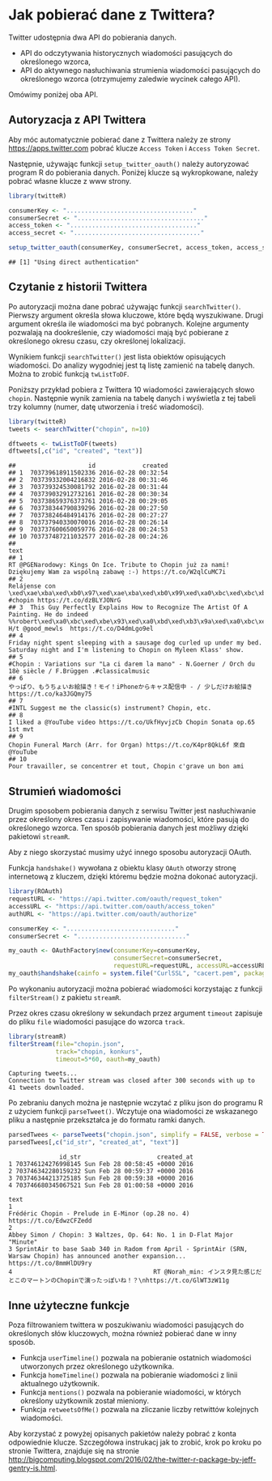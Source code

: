 # Jak pobierać dane z Twittera?

Twitter udostępnia dwa API do pobierania danych.

* API do odczytywania historycznych wiadomości pasujących do określonego wzorca,
* API do aktywnego nasłuchiwania strumienia wiadomości pasujących do określonego wzorca (otrzymujemy zaledwie wycinek całego API).

Omówimy poniżej oba API.

## Autoryzacja z API Twittera

Aby móc automatycznie pobierać dane z Twittera należy ze strony https://apps.twitter.com pobrać klucze `Access Token` i `Access Token Secret`. 

Następnie, używając funkcji `setup_twitter_oauth()` należy autoryzować program R do pobierania danych. Poniżej klucze są wykropkowane, należy pobrać własne klucze z www strony.


```r
library(twitteR)

consumerKey <- "..................................."
consumerSecret <- "..................................."
access_token <- "..................................."
access_secret <- "..................................."

setup_twitter_oauth(consumerKey, consumerSecret, access_token, access_secret)
```

```
## [1] "Using direct authentication"
```

## Czytanie z historii Twittera

Po autoryzacji można dane pobrać używając funkcji `searchTwitter()`. Pierwszy argument określa słowa kluczowe, które będą wyszukiwane. Drugi argument określa ile wiadomości ma być pobranych. Kolejne argumenty pozwalają na dookreślenie, czy wiadomości mają być pobierane z określonego okresu czasu, czy określonej lokalizacji.

Wynikiem funkcji `searchTwitter()` jest lista obiektów opisujących wiadomości. Do analizy wygodniej jest tą listę zamienić na tabelę danych. Można to zrobić funkcją `twListToDF`. 

Poniższy przykład pobiera z Twittera 10 wiadomości zawierających słowo `chopin`. Następnie wynik zamienia na tabelę danych i wyświetla z tej tabeli trzy kolumny (numer, datę utworzenia i treść wiadomości).


```r
library(twitteR)
tweets <- searchTwitter("chopin", n=10)

dftweets <- twListToDF(tweets)
dftweets[,c("id", "created", "text")]
```

```
##                    id             created
## 1  703739618911502336 2016-02-28 00:32:54
## 2  703739332004216832 2016-02-28 00:31:46
## 3  703739324530081792 2016-02-28 00:31:44
## 4  703739032912732161 2016-02-28 00:30:34
## 5  703738659376373761 2016-02-28 00:29:05
## 6  703738344790839296 2016-02-28 00:27:50
## 7  703738246484914176 2016-02-28 00:27:27
## 8  703737940330070016 2016-02-28 00:26:14
## 9  703737600650059776 2016-02-28 00:24:53
## 10 703737487211032577 2016-02-28 00:24:26
##                                                                                                                                                                                                                                                                                     text
## 1                                                                                                                                                             RT @PGENarodowy: Kings On Ice. Tribute to Chopin już za nami! Dziękujemy Wam za wspólną zabawę :-) https://t.co/W2qlCuMC7i
## 2                                                                                                                                                                Relájense con \xed\xae\xba\xed\xb0\x97\xed\xae\xba\xed\xb0\x99\xed\xa0\xbc\xed\xbc\xb3  #chopin https://t.co/dzBLYJONrG
## 3  This Guy Perfectly Explains How to Recognize The Artist Of A Painting. He do indeed %%robert\xed\xa0\xbc\xed\xbe\x93\xed\xa0\xbd\xed\xb3\x9a\xed\xa0\xbc\xed\xbe\xb9\xed\xa0\xbc\xed\xbf\x9b\xed\xa0\xbc\xed\xbe\xa8\xed\xa0\xbc\xed\xbe\xa8 H/t @good_mewls  https://t.co/D4dmLgo9el
## 4                                                                                                                                               Friday night spent sleeping with a sausage dog curled up under my bed. Saturday night and I'm listening to Chopin on Myleen Klass' show.
## 5                                                                                                                                                                           #Chopin : Variations sur "La ci darem la mano" - N.Goerner / Orch du 18è siècle / F.Brüggen .#classicalmusic
## 6                                                                                                                                                                                やっぱり、もうちょいお絵描き！モイ！iPhoneからキャス配信中 - / 少しだけお絵描き https://t.co/ka3JGQmy75
## 7                                                                                                                                                                                                                               #INTL Suggest me the classic(s) instrument? Chopin, etc.
## 8                                                                                                                                                                                                           I liked a @YouTube video https://t.co/UkfHyvjzCb Chopin Sonata op.65 1st mvt
## 9                                                                                                                                                                                                            Chopin Funeral March (Arr. for Organ) https://t.co/K4pr8QkL6f 來自 @YouTube
## 10                                                                                                                                                                                                                     Pour travailler, se concentrer et tout, Chopin c'grave un bon ami
```

## Strumień wiadomości

Drugim sposobem pobierania danych z serwisu Twitter jest nasłuchiwanie przez określony okres czasu i zapisywanie wiadomości, które pasują do określonego wzorca. 
Ten sposób pobierania danych jest możliwy dzięki pakietowi `streamR`.

Aby z niego skorzystać musimy użyć innego sposobu autoryzacji OAuth.

Funkcja `handshake()` wywołana z obiektu klasy `OAuth` otworzy stronę internetową z kluczem, dzięki któremu będzie można dokonać autoryzacji.


```r
library(ROAuth)
requestURL <- "https://api.twitter.com/oauth/request_token"
accessURL <- "https://api.twitter.com/oauth/access_token"
authURL <- "https://api.twitter.com/oauth/authorize"

consumerKey <- ".............................."
consumerSecret <- ".............................."

my_oauth <- OAuthFactory$new(consumerKey=consumerKey,
                             consumerSecret=consumerSecret, 
                             requestURL=requestURL, accessURL=accessURL, authURL=authURL)
my_oauth$handshake(cainfo = system.file("CurlSSL", "cacert.pem", package = "RCurl"))
```

Po wykonaniu autoryzacji można pobierać wiadomości korzystając z funkcji `filterStream()` z pakietu `streamR`.

Przez okres czasu określony w sekundach przez argument `timeout` zapisuje do pliku `file` wiadomości pasujące do wzorca `track`.


```r
library(streamR)
filterStream(file="chopin.json",
             track="chopin, konkurs", 
             timeout=5*60, oauth=my_oauth) 
```

```
Capturing tweets...
Connection to Twitter stream was closed after 300 seconds with up to 41 tweets downloaded.
```

Po zebraniu danych można je następnie wczytać z pliku json do programu R z użyciem funkcji `parseTweet()`. Wczytuje ona wiadomości ze wskazanego pliku a następnie przekształca je do formatu ramki danych.



```r
parsedTwees <- parseTweets("chopin.json", simplify = FALSE, verbose = TRUE)
parsedTwees[,c("id_str", "created_at", "text")]
```

```
              id_str                     created_at
1 703746124276998145 Sun Feb 28 00:58:45 +0000 2016
2 703746342280159232 Sun Feb 28 00:59:37 +0000 2016
3 703746344213725185 Sun Feb 28 00:59:38 +0000 2016
4 703746680345067521 Sun Feb 28 01:00:58 +0000 2016
                                                                                                                                        text
1                                                                 Frédéric Chopin - Prelude in E-Minor (op.28 no. 4) https://t.co/EdwzCFZedd
2                                                                    Abbey Simon / Chopin: 3 Waltzes, Op. 64: No. 1 in D-Flat Major "Minute"
3 SprintAir to base Saab 340 in Radom from April - SprintAir (SRN, Warsaw Chopin) has announced another expansion... https://t.co/8mmHlDU9ry
4                                       RT @Norah_min: インスタ見た感じだとこのマートンのChopinで演ったっぽいね！？\nhttps://t.co/GlWT3zW11g
```

## Inne użyteczne funkcje

Poza filtrowaniem twittera w poszukiwaniu wiadomości pasujących do określonych słów kluczowych, można również pobierać dane w inny sposób.

* Funkcja `userTimeline()` pozwala na pobieranie ostatnich wiadomości utworzonych przez określonego użytkownika.
* Funkcja `homeTimeline()` pozwala na pobieranie wiadomości z linii aktualnego użytkownik.
* Funkcja `mentions()` pozwala na pobieranie wiadomości, w których określony użytkownik został mieniony.
* Funkcja `retweetsOfMe()` pozwala na zliczanie liczby retwittów kolejnych wiadomości.

Aby korzystać z powyżej opisanych pakietów należy pobrać z konta odpowiednie klucze. Szczegółowa instrukacj jak to zrobić, krok po kroku po stronie Twittera, znajduje się na stronie http://bigcomputing.blogspot.com/2016/02/the-twitter-r-package-by-jeff-gentry-is.html.
